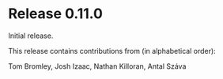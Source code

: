 # Release 0.11.0

Initial release.

This release contains contributions from (in alphabetical order):

Tom Bromley, Josh Izaac, Nathan Killoran, Antal Száva
